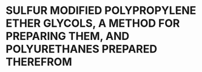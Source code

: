 # SULFUR MODIFIED POLYPROPYLENE ETHER GLYCOLS, A METHOD FOR PREPARING THEM, AND POLYURETHANES PREPARED THEREFROM